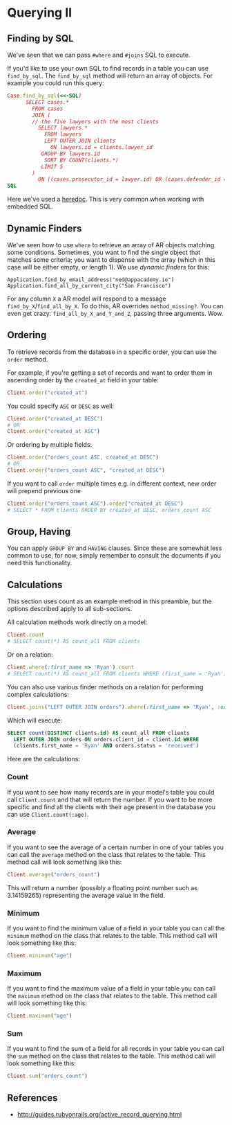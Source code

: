 # Querying II

## Finding by SQL

We've seen that we can pass `#where` and `#joins` SQL to execute.

If you'd like to use your own SQL to find records in a table you can
use `find_by_sql`. The `find_by_sql` method will return an array of
objects. For example you could run this query:

```ruby
Case.find_by_sql(<<-SQL)
      SELECT cases.*
        FROM cases
        JOIN (
        // the five lawyers with the most clients
          SELECT lawyers.*
            FROM lawyers
            LEFT OUTER JOIN clients
              ON lawyers.id = clients.lawyer_id
           GROUP BY lawyers.id
            SORT BY COUNT(clients.*)
           LIMIT 5
        )
          ON ((cases.prosecutor_id = lawyer.id) OR (cases.defender_id = lawyer.id))
SQL
```

Here we've used a
[heredoc](http://en.wikipedia.org/wiki/Here_document#Ruby). This is
very common when working with embedded SQL.

## Dynamic Finders

We've seen how to use `where` to retrieve an array of AR objects
matching some conditions. Sometimes, you want to find the single
object that matches some criteria; you want to dispense with the array
(which in this case will be either empty, or length 1). We use
*dynamic finders* for this:

    Application.find_by_email_address("ned@appacademy.io")
    Application.find_all_by_current_city("San Francisco")    

For any column `X` a AR model will respond to a message
`find_by_X`/`find_all_by_X`. To do this, AR overrides
`method_missing?`. You can even get crazy:
`find_all_by_X_and_Y_and_Z`, passing three arguments. Wow.

## Ordering

To retrieve records from the database in a specific order, you can use
the `order` method.

For example, if you're getting a set of records and want to order them
in ascending order by the `created_at` field in your table:

```ruby
Client.order("created_at")
```

You could specify `ASC` or `DESC` as well:

```ruby
Client.order("created_at DESC")
# OR
Client.order("created_at ASC")
```

Or ordering by multiple fields:

```ruby
Client.order("orders_count ASC, created_at DESC")
# OR
Client.order("orders_count ASC", "created_at DESC")
```

If you want to call `order` multiple times e.g. in different context,
new order will prepend previous one

```ruby
Client.order("orders_count ASC").order("created_at DESC")
# SELECT * FROM clients ORDER BY created_at DESC, orders_count ASC
```

## Group, Having

You can apply `GROUP BY` and `HAVING` clauses. Since these are
somewhat less common to use, for now, simply remember to consult the
documents if you need this functionality.

## Calculations

This section uses count as an example method in this preamble, but the
options described apply to all sub-sections.

All calculation methods work directly on a model:

```ruby
Client.count
# SELECT count(*) AS count_all FROM clients
```

Or on a relation:

```ruby
Client.where(:first_name => 'Ryan').count
# SELECT count(*) AS count_all FROM clients WHERE (first_name = 'Ryan')
```

You can also use various finder methods on a relation for performing
complex calculations:

```ruby
Client.joins("LEFT OUTER JOIN orders").where(:first_name => 'Ryan', :orders => {:status => 'received'}).count

```

Which will execute:

```sql
SELECT count(DISTINCT clients.id) AS count_all FROM clients
  LEFT OUTER JOIN orders ON orders.client_id = client.id WHERE
  (clients.first_name = 'Ryan' AND orders.status = 'received')
```

Here are the calculations:

### Count

If you want to see how many records are in your model's table you
could call `Client.count` and that will return the number. If you want
to be more specific and find all the clients with their age present in
the database you can use `Client.count(:age)`.

### Average

If you want to see the average of a certain number in one of your
tables you can call the `average` method on the class that relates to
the table. This method call will look something like this:

```ruby
Client.average("orders_count")
```

This will return a number (possibly a floating point number such as
3.14159265) representing the average value in the field.

### Minimum

If you want to find the minimum value of a field in your table you can
call the `minimum` method on the class that relates to the table. This
method call will look something like this:

```ruby
Client.minimum("age")
```

### Maximum

If you want to find the maximum value of a field in your table you can
call the `maximum` method on the class that relates to the table. This
method call will look something like this:

```ruby
Client.maximum("age")
```

### Sum

If you want to find the sum of a field for all records in your table
you can call the `sum` method on the class that relates to the
table. This method call will look something like this:

```ruby
Client.sum("orders_count")
```

## References

* http://guides.rubyonrails.org/active_record_querying.html
